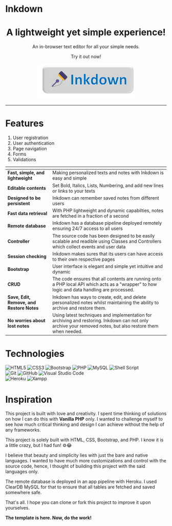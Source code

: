 # Inkdown 

<center>
    <h1 align="center">A lightweight yet simple experience!</h1>
    <p align="center">An in-browser text editor for all your simple needs.</p>
    <p align="center">Try it out now!</p>
    <p align="center">
        <a href="https://inkdown-editor-85260732e1ff.herokuapp.com/"> 
            <img src="assets/img/inkdown.png" alt="Inkdown" width=300 height=auto/>
        </a>
    </p>
</center>
<hr>

# Features
<ol>
    <li>User registration</li>
    <li>User authentication</li>
    <li>Page navigation</li>
    <li>Forms</li>
    <li>Validations</li>
</ol>

<table>
    <thead>
        <tr>
            <th></th>
            <th></th>
        </tr>
    </thead>
    <tbody>
        <tr>
            <td><b>Fast, simple, and lightweight</b></td>
            <td>Making personalized texts and notes with Inkdown is easy and simple</td>
        </tr>
        <tr>
            <td><b>Editable contents</b></td>
            <td>Set Bold, Italics, Lists, Numbering, and add new lines or links to your texts</td>
        </tr>
        <tr>
            <td><b>Designed to be persistent</b></td>
            <td>Inkdown can remember saved notes from different users</td>
        </tr>
        <tr>
            <td><b>Fast data retrieval</b></td>
            <td>With PHP lightweight and dynamic capabilties, notes are fetched in a fraction of a second</td>
        </tr>
        <tr>
            <td><b>Remote database</b></td>
            <td>Inkdown has a database pipeline deployed remotely ensuring 24/7 access to all users</td>
        </tr>
        <tr>
            <td><b>Controller</b></td>
            <td>The source code has been designed to be easily scalable and readible using Classes and Controllers which collect events and user data</td>
        </tr>
        <tr>
            <td><b>Session checking</b></td>
            <td>Inkdown makes sures that its users can have access to their own respective pages</td>
        </tr>
        <tr>
            <td><b>Bootstrap</b></td>
            <td>User interface is elegant and simple yet intuitive and dynamic</td>
        </tr>
        <tr>
            <td><b>CRUD</b></td>
            <td>The code ensures that all contents are running onto a PHP local API which acts as a "wrapper" to how logic and data handling are processed.</td>
        </tr>
        <tr>
            <td><b>Save, Edit, Remove, and Restore Notes</b></td>
            <td>Inkdown has ways to create, edit, and delete personalized notes whilst maintaining the ability to archive and restore them.</td>
        </tr>
        <tr>
            <td><b>No worries about lost notes</b></td>
            <td>Using latest techniques and implementation for archiving and restoring. Inkdown can not only archive your removed notes, but also restore them when needed.</td>
        </tr>
    </tbody>
</table>

# Technologies 

![HTML5](https://img.shields.io/badge/html5-%23E34F26.svg?style=for-the-badge&logo=html5&logoColor=white)
![CSS3](https://img.shields.io/badge/css3-%231572B6.svg?style=for-the-badge&logo=css3&logoColor=white)
![Bootstrap](https://img.shields.io/badge/bootstrap-%238511FA.svg?style=for-the-badge&logo=bootstrap&logoColor=white)
![PHP](https://img.shields.io/badge/php-%23777BB4.svg?style=for-the-badge&logo=php&logoColor=white)
![MySQL](https://img.shields.io/badge/mysql-%2300f.svg?style=for-the-badge&logo=mysql&logoColor=white)
![Shell Script](https://img.shields.io/badge/shell_script-%23121011.svg?style=for-the-badge&logo=gnu-bash&logoColor=white)
<br>
![Git](https://img.shields.io/badge/git-%23F05033.svg?style=for-the-badge&logo=git&logoColor=white)
![GitHub](https://img.shields.io/badge/github-%23121011.svg?style=for-the-badge&logo=github&logoColor=white)
![Visual Studio Code](https://img.shields.io/badge/Visual%20Studio%20Code-0078d7.svg?style=for-the-badge&logo=visual-studio-code&logoColor=white)
<br>
![Heroku](https://img.shields.io/badge/heroku-%23430098.svg?style=for-the-badge&logo=heroku&logoColor=white)
![Xampp](https://img.shields.io/badge/Xampp-F37623?style=for-the-badge&logo=xampp&logoColor=white)

# Inspiration 
This project is built with love and creativity. I spent time thinking of solutions on how I can do this with <b>Vanilla PHP</b> only. I wanted to challenge myself to see how much critical thinking and design I can achieve without the help of any frameworks. 


This project is solely built with HTML, CSS, Bootstrap, and PHP. I know it is a little crazy, but I had fun! ⚙️😂

I believe that beauty and simplicity lies with just the bare and native languages. I wanted to have much more customizations and control with the source code, hence, I thought of building this project with the said languages only. 

The remote database is deployed in an app pipeline with Heroku. I used ClearDB MySQL for that to ensure that all tables are fetched and saved somewhere safe. 

That's all. I hope you can clone or fork this project to improve it upon yourselves.

<B>The template is here. Now, do the work!</b>